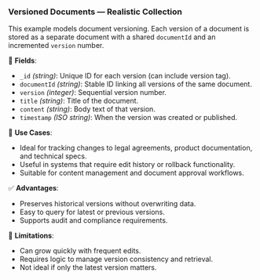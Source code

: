 ### Versioned Documents — Realistic Collection

This example models document versioning. Each version of a document is stored as a separate document with a shared `documentId` and an incremented `version` number.

🧱 **Fields**:

- `_id` _(string)_: Unique ID for each version (can include version tag).
- `documentId` _(string)_: Stable ID linking all versions of the same document.
- `version` _(integer)_: Sequential version number.
- `title` _(string)_: Title of the document.
- `content` _(string)_: Body text of that version.
- `timestamp` _(ISO string)_: When the version was created or published.

📌 **Use Cases**:

- Ideal for tracking changes to legal agreements, product documentation, and technical specs.
- Useful in systems that require edit history or rollback functionality.
- Suitable for content management and document approval workflows.

✅ **Advantages**:

- Preserves historical versions without overwriting data.
- Easy to query for latest or previous versions.
- Supports audit and compliance requirements.

🚫 **Limitations**:

- Can grow quickly with frequent edits.
- Requires logic to manage version consistency and retrieval.
- Not ideal if only the latest version matters.
